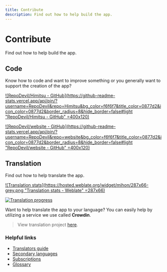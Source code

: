 ```yaml
---
title: Contribute
description: Find out how to help build the app.
---
```


# Contribute
Find out how to help build the app.

## Code
Know how to code and want to improve something or you generally want to support the creation of the app?

[![RepoDevil/Himitsu - GitHub](https://github-readme-stats.vercel.app/api/pin/?username=RepoDevil&repo=Himitsu&bg_color=f6f6f7&title_color=0877d2&icon_color=0877d2&border_radius=8&hide_border=false#light "RepoDevil/Himitsu - GitHub" =400x120)](https://github.com/RepoDevil/Himitsu)

[![RepoDevil/website - GitHub](https://github-readme-stats.vercel.app/api/pin/?username=RepoDevil&repo=website&bg_color=f6f6f7&title_color=0877d2&icon_color=0877d2&border_radius=8&hide_border=false#light "RepoDevil/website - GitHub" =400x120)](https://github.com/RepoDevil/website)

## Translation
Find out how to help translate the app.

[![Translation stats](https://hosted.weblate.org/widget/mihon/287x66-grey.png "Translation stats - Weblate" =287x66)](https://hosted.weblate.org/engage/mihon/)

[![Translation progress](https://badges.awesome-crowdin.com/translation-16358952-672964.png)](https://crowdin.com/project/himitsu/)

Want to help translate the app to your language?
You can easily help by utilizing a service we use called **Crowdin**.

> View translation project [here](https://crowdin.com/project/himitsu/).

### Helpful links
* [Translators guide](https://docs.weblate.org/en/latest/user/translating.html)
* [Secondary languages](https://docs.weblate.org/en/latest/user/profile.html#secondary-languages)
* [Subscriptions](https://docs.weblate.org/en/latest/user/profile.html#subscriptions)
* [Glossary](https://docs.weblate.org/en/latest/user/translating.html#glossary)
